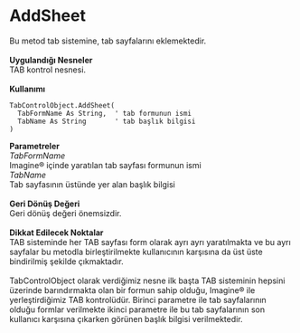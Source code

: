 # AddSheet

Bu metod tab sistemine, tab sayfalarını eklemektedir.\
\
**Uygulandığı Nesneler**\
TAB kontrol nesnesi.\
\
**Kullanımı**

```
TabControlObject.AddSheet(
  TabFormName As String,  ' tab formunun ismi
  TabName As String       ' tab başlık bilgisi
)
```

**Parametreler**\
_TabFormName_\
Imagine® içinde yaratılan tab sayfası formunun ismi\
_TabName_\
Tab sayfasının üstünde yer alan başlık bilgisi\
\
**Geri Dönüş Değeri**\
Geri dönüş değeri önemsizdir.\
\
**Dikkat Edilecek Noktalar**\
TAB sisteminde her TAB sayfası form olarak ayrı ayrı yaratılmakta ve bu ayrı sayfalar bu metodla birleştirilmekte kullanıcının karşısına da üst üste bindirilmiş şekilde çıkmaktadır.\
\
TabControlObject olarak verdiğimiz nesne ilk başta TAB sisteminin hepsini üzerinde barındırmakta olan bir formun sahip olduğu, Imagine® ile yerleştirdiğimiz TAB kontrolüdür. Birinci parametre ile tab sayfalarının olduğu formlar verilmekte ikinci parametre ile bu tab sayfalarının son kullanıcı karşısına çıkarken görünen başlık bilgisi verilmektedir.
